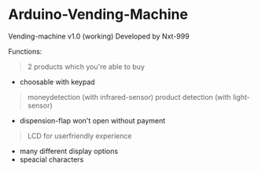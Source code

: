 # Arduino-Vending-Machine
Vending-machine v1.0 (working)
Developed by Nxt-999

Functions: 
> 2 products which you're able to buy
  - choosable with keypad

> moneydetection (with infrared-sensor)
> product detection (with light-sensor)
 - dispension-flap won't open without payment

> LCD for userfriendly experience
 - many different display options
 - speacial characters
